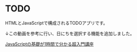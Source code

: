 # TODO
HTMLとJavaScriptで構成されるTODOアプリです。

↓この動画を参考に行い、日にちを選択する機能を追加しました。

[JavaScriptの基礎が1時間で分かる超入門講座](https://youtu.be/E08jeQBa1D0)
